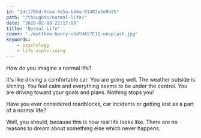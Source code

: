 ```yaml
---
id: "1dc176bd-6cea-4e5a-bd4a-81483a2e0b25"
path: "/thoughts/normal-life/"
date: "2020-02-08 22:17:00"
title: "Normal Life"
cover: "./matthew-henry-uSdtHAt7E1Q-unsplash.jpg"
keywords:
    - psychology
    - life explorining
---
```


How do you imagine a normal life?

It's like driving a comfortable car. You are going well. The weather outside is shining.
You feel calm and everything seems to be under the control. You are driving toward your goals and plans.
Nothing stops you!

Have you ever considered roadblocks, car incidents or getting lost as a part of a normal life?

Well, you should, because this is how real life looks like. There are no reasons to dream about something else which never happens.
